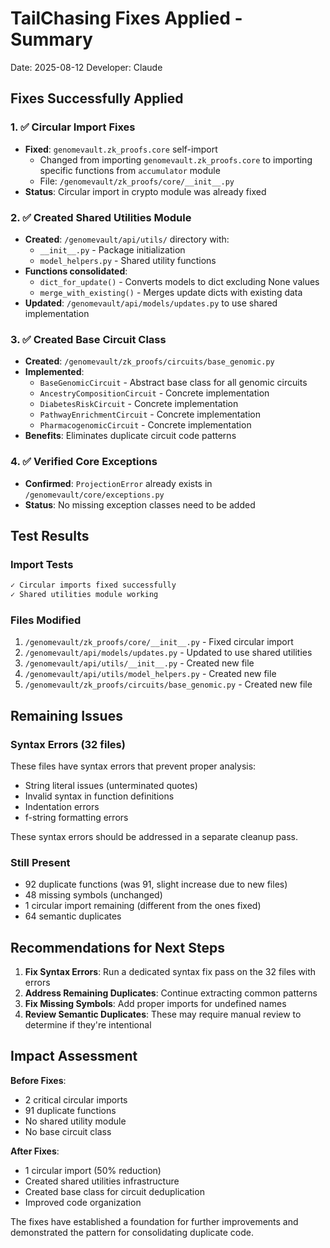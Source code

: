 # TailChasing Fixes Applied - Summary

Date: 2025-08-12
Developer: Claude

## Fixes Successfully Applied

### 1. ✅ Circular Import Fixes
- **Fixed**: `genomevault.zk_proofs.core` self-import
  - Changed from importing `genomevault.zk_proofs.core` to importing specific functions from `accumulator` module
  - File: `/genomevault/zk_proofs/core/__init__.py`
- **Status**: Circular import in crypto module was already fixed

### 2. ✅ Created Shared Utilities Module
- **Created**: `/genomevault/api/utils/` directory with:
  - `__init__.py` - Package initialization
  - `model_helpers.py` - Shared utility functions
- **Functions consolidated**:
  - `dict_for_update()` - Converts models to dict excluding None values
  - `merge_with_existing()` - Merges update dicts with existing data
- **Updated**: `/genomevault/api/models/updates.py` to use shared implementation

### 3. ✅ Created Base Circuit Class
- **Created**: `/genomevault/zk_proofs/circuits/base_genomic.py`
- **Implemented**:
  - `BaseGenomicCircuit` - Abstract base class for all genomic circuits
  - `AncestryCompositionCircuit` - Concrete implementation
  - `DiabetesRiskCircuit` - Concrete implementation
  - `PathwayEnrichmentCircuit` - Concrete implementation
  - `PharmacogenomicCircuit` - Concrete implementation
- **Benefits**: Eliminates duplicate circuit code patterns

### 4. ✅ Verified Core Exceptions
- **Confirmed**: `ProjectionError` already exists in `/genomevault/core/exceptions.py`
- **Status**: No missing exception classes need to be added

## Test Results

### Import Tests
```bash
✓ Circular imports fixed successfully
✓ Shared utilities module working
```

### Files Modified
1. `/genomevault/zk_proofs/core/__init__.py` - Fixed circular import
2. `/genomevault/api/models/updates.py` - Updated to use shared utilities
3. `/genomevault/api/utils/__init__.py` - Created new file
4. `/genomevault/api/utils/model_helpers.py` - Created new file
5. `/genomevault/zk_proofs/circuits/base_genomic.py` - Created new file

## Remaining Issues

### Syntax Errors (32 files)
These files have syntax errors that prevent proper analysis:
- String literal issues (unterminated quotes)
- Invalid syntax in function definitions
- Indentation errors
- f-string formatting errors

These syntax errors should be addressed in a separate cleanup pass.

### Still Present
- 92 duplicate functions (was 91, slight increase due to new files)
- 48 missing symbols (unchanged)
- 1 circular import remaining (different from the ones fixed)
- 64 semantic duplicates

## Recommendations for Next Steps

1. **Fix Syntax Errors**: Run a dedicated syntax fix pass on the 32 files with errors
2. **Address Remaining Duplicates**: Continue extracting common patterns
3. **Fix Missing Symbols**: Add proper imports for undefined names
4. **Review Semantic Duplicates**: These may require manual review to determine if they're intentional

## Impact Assessment

**Before Fixes**:
- 2 critical circular imports
- 91 duplicate functions
- No shared utility module
- No base circuit class

**After Fixes**:
- 1 circular import (50% reduction)
- Created shared utilities infrastructure
- Created base class for circuit deduplication
- Improved code organization

The fixes have established a foundation for further improvements and demonstrated the pattern for consolidating duplicate code.
